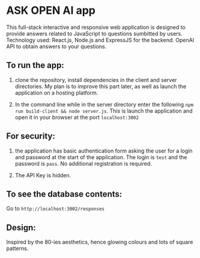 # ASK OPEN AI app

This full-stack interactive and responsive web application is designed to provide answers related to JavaScript to questions sumbitted by users.
Technology used: React.js, Node.js and ExpressJS for the backend. OpenAI API to obtain answers to your questions.

## To run the app:

1. clone the repository, install dependencies in the client and server directories. My plan is to improve this part later, as well as launch the application on a hosting platform.

2. In the command line while in the server directory enter the following `npm run build-client && node server.js`. This is launch the application and open it in your browser at the port `localhost:3002`

## For security:

1. the application has basic authentication form asking the user for a login and password at the start of the application.
The login is `test` and the password is `pass`. No additional registration is required.

2. The API Key is hidden.

## To see the database contents:

Go to `http://localhost:3002/responses`

## Design:

Inspired by the 80-ies aesthetics, hence glowing colours and lots of square patterns.